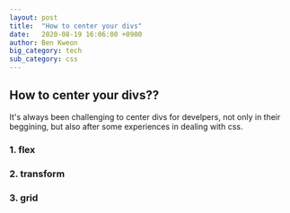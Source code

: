 ```yaml
---
layout: post
title:  "How to center your divs"
date:   2020-08-19 16:06:00 +0900
author: Ben Kweon
big_category: tech
sub_category: css
---
```


## How to center your divs??

It's always been challenging to center divs for develpers, not only in their beggining, but also after some experiences in dealing with css.



### 1. flex

### 2. transform

### 3. grid
